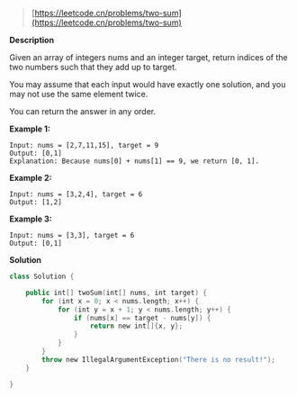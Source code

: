 > [https://leetcode.cn/problems/two-sum](https://leetcode.cn/problems/two-sum)

**Description**

Given an array of integers nums and an integer target, return indices of the two numbers such that they add up to target.

You may assume that each input would have exactly one solution, and you may not use the same element twice.

You can return the answer in any order.

**Example 1:**
```text
Input: nums = [2,7,11,15], target = 9
Output: [0,1]
Explanation: Because nums[0] + nums[1] == 9, we return [0, 1].
```
**Example 2:**
```text
Input: nums = [3,2,4], target = 6
Output: [1,2]
```
**Example 3:**
```text
Input: nums = [3,3], target = 6
Output: [0,1]
```

**Solution**
```kotlin
class Solution {

    public int[] twoSum(int[] nums, int target) {
        for (int x = 0; x < nums.length; x++) {
            for (int y = x + 1; y < nums.length; y++) {
                if (nums[x] == target - nums[y]) {
                    return new int[]{x, y};
                }
            }
        }
        throw new IllegalArgumentException("There is no result!");
    }

}
```